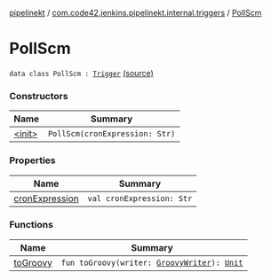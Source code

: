 [pipelinekt](../../index.md) / [com.code42.jenkins.pipelinekt.internal.triggers](../index.md) / [PollScm](./index.md)

# PollScm

`data class PollScm : `[`Trigger`](../../com.code42.jenkins.pipelinekt.core/-trigger.md) [(source)](https://github.com/code42/pipelinekt/tree/master/internal/src/main/kotlin/com/code42/jenkins/pipelinekt/internal/triggers/PollScm.kt#L7)

### Constructors

| Name | Summary |
|---|---|
| [&lt;init&gt;](-init-.md) | `PollScm(cronExpression: Str)` |

### Properties

| Name | Summary |
|---|---|
| [cronExpression](cron-expression.md) | `val cronExpression: Str` |

### Functions

| Name | Summary |
|---|---|
| [toGroovy](to-groovy.md) | `fun toGroovy(writer: `[`GroovyWriter`](../../com.code42.jenkins.pipelinekt.core.writer/-groovy-writer/index.md)`): `[`Unit`](https://kotlinlang.org/api/latest/jvm/stdlib/kotlin/-unit/index.html) |
